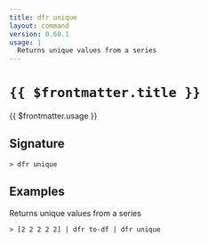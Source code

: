 ```yaml
---
title: dfr unique
layout: command
version: 0.60.1
usage: |
  Returns unique values from a series
---
```


# `{{ $frontmatter.title }}`

<div style='white-space: pre-wrap;'>{{ $frontmatter.usage }}</div>

## Signature

`> dfr unique `

## Examples

Returns unique values from a series

```shell
> [2 2 2 2 2] | dfr to-df | dfr unique
```
